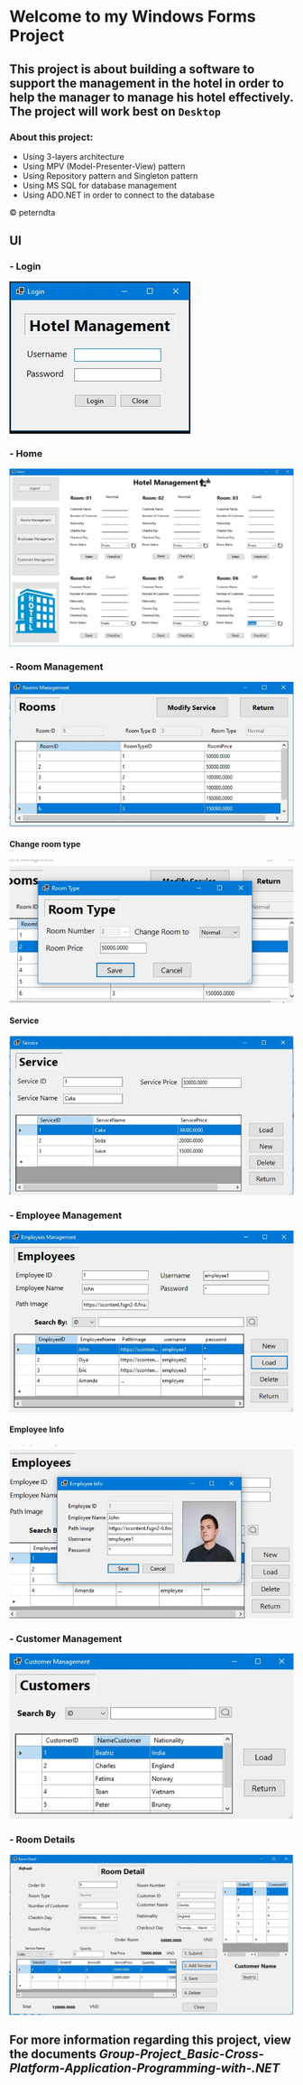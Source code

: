 # Welcome to my Windows Forms Project
## This project is about building a software to support the management in the hotel in order to help the manager to manage his hotel effectively. The project will work best on `Desktop`
### About this project:
* Using 3-layers architecture 
* Using MPV (Model-Presenter-View) pattern
* Using Repository pattern and Singleton pattern
* Using MS SQL for database management
* Using ADO.NET in order to connect to the database

© peterndta

## UI
### - Login

![This is an image](https://github.com/peterndta/HotelManagement/blob/main/ScreenShot/login.jpg)

### - Home

![This is an image](https://github.com/peterndta/HotelManagement/blob/main/ScreenShot/Home.jpg)

      
### - Room Management
 
![This is an image](https://github.com/peterndta/HotelManagement/blob/main/ScreenShot/Rooms.jpg)

#### Change room type
![This is an image](https://github.com/peterndta/HotelManagement/blob/main/ScreenShot/Room_Type.jpg)

#### Service
![This is an image](https://github.com/peterndta/HotelManagement/blob/main/ScreenShot/Service.jpg)

      
### - Employee Management
   
![This is an image](https://github.com/peterndta/HotelManagement/blob/main/ScreenShot/Employee.jpg)
#### Employee Info
![This is an image](https://github.com/peterndta/HotelManagement/blob/main/ScreenShot/Employee_Info.jpg)

### - Customer Management
![This is an image](https://github.com/peterndta/HotelManagement/blob/main/ScreenShot/Customer.jpg)

### - Room Details
![This is an image](https://github.com/peterndta/HotelManagement/blob/main/ScreenShot/Room_detail.jpg)

## For more information regarding this project, view the documents *Group-Project_Basic-Cross-Platform-Application-Programming-with-.NET*
